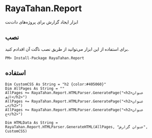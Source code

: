 ﻿# RayaTahan.Report
ابزار ایجاد گزارش برای پروژه‌های دات‌نت 

## نصب
برای استفاده از این ابزار می‌توانید از طریق نصب ناگت آن اقدادم کنید.

    PM> Install-Package RayaTahan.Report

    
## استفاده 

	Dim CustomCSS As String = "h2 {color:#405060}"
	Dim AllPages As String = ""
	AllPages += RayaTahan.Report.HTMLParser.GeneratePage("<h2>عنوان الف</h2>")
	AllPages += RayaTahan.Report.HTMLParser.GeneratePage("<h2>عنوان ب</h2>")
	AllPages += RayaTahan.Report.HTMLParser.GeneratePage("<h2>عنوان ج</h2>")

	Dim HTMLData As String = RayaTahan.Report.HTMLParser.GenerateHTML(AllPages, "عنوان گزارش", CustomCSS)
